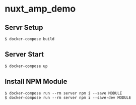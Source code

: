 # nuxt_amp_demo

## Servr Setup
```
$ docker-compose build
```

## Server Start
```
$ docker-compose up
```

## Install NPM Module
```
$ docker-compose run --rm server npm i --save MODULE
$ docker-compose run --rm server npm i --save-dev MODULE
```
